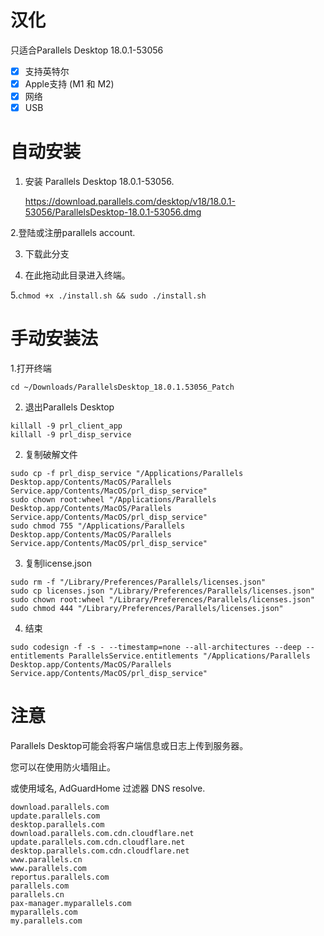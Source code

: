 # 汉化

只适合Parallels Desktop 18.0.1-53056

- [x] 支持英特尔
- [x] Apple支持 (M1 和 M2)
- [x] 网络
- [x] USB

# 自动安装

1. 安装 Parallels Desktop 18.0.1-53056.

    https://download.parallels.com/desktop/v18/18.0.1-53056/ParallelsDesktop-18.0.1-53056.dmg

2.登陆或注册parallels account.

3. 下载此分支

4. 在此拖动此目录进入终端。

5.`chmod +x ./install.sh && sudo ./install.sh`
# 手动安装法
1.打开终端
```
cd ~/Downloads/ParallelsDesktop_18.0.1.53056_Patch
```

2. 退出Parallels Desktop

```
killall -9 prl_client_app
killall -9 prl_disp_service
```

2. 复制破解文件

```
sudo cp -f prl_disp_service "/Applications/Parallels Desktop.app/Contents/MacOS/Parallels Service.app/Contents/MacOS/prl_disp_service"
sudo chown root:wheel "/Applications/Parallels Desktop.app/Contents/MacOS/Parallels Service.app/Contents/MacOS/prl_disp_service"
sudo chmod 755 "/Applications/Parallels Desktop.app/Contents/MacOS/Parallels Service.app/Contents/MacOS/prl_disp_service"
```

3. 复制license.json

```
sudo rm -f "/Library/Preferences/Parallels/licenses.json"
sudo cp licenses.json "/Library/Preferences/Parallels/licenses.json"
sudo chown root:wheel "/Library/Preferences/Parallels/licenses.json"
sudo chmod 444 "/Library/Preferences/Parallels/licenses.json"
```

4. 结束

```
sudo codesign -f -s - --timestamp=none --all-architectures --deep --entitlements ParallelsService.entitlements "/Applications/Parallels Desktop.app/Contents/MacOS/Parallels Service.app/Contents/MacOS/prl_disp_service"
```

# 注意

Parallels Desktop可能会将客户端信息或日志上传到服务器。

您可以在使用防火墙阻止。

或使用域名, AdGuardHome 过滤器 DNS resolve.

```
download.parallels.com
update.parallels.com
desktop.parallels.com
download.parallels.com.cdn.cloudflare.net
update.parallels.com.cdn.cloudflare.net
desktop.parallels.com.cdn.cloudflare.net
www.parallels.cn
www.parallels.com
reportus.parallels.com
parallels.com
parallels.cn
pax-manager.myparallels.com
myparallels.com
my.parallels.com
```
